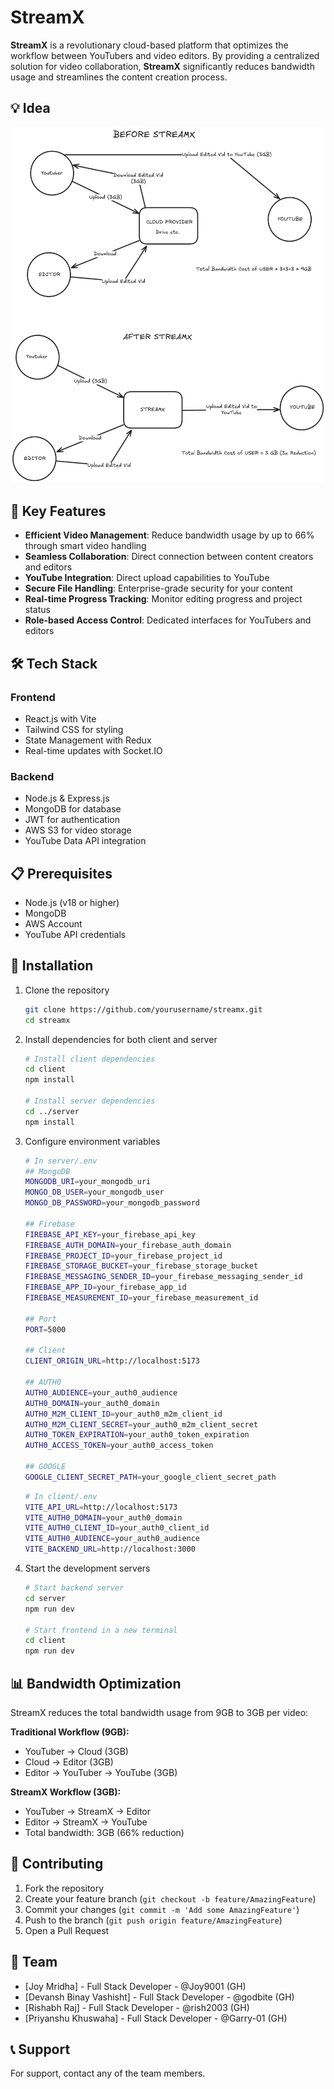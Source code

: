 # StreamX

**StreamX** is a revolutionary cloud-based platform that optimizes the workflow between YouTubers and video editors. By providing a centralized solution for video collaboration, **StreamX** significantly reduces bandwidth usage and streamlines the content creation process.

## 💡 Idea

![StreamX Idea](Idea.png)

## 🚀 Key Features

- **Efficient Video Management**: Reduce bandwidth usage by up to 66% through smart video handling
- **Seamless Collaboration**: Direct connection between content creators and editors
- **YouTube Integration**: Direct upload capabilities to YouTube
- **Secure File Handling**: Enterprise-grade security for your content
- **Real-time Progress Tracking**: Monitor editing progress and project status
- **Role-based Access Control**: Dedicated interfaces for YouTubers and editors

## 🛠️ Tech Stack

### Frontend

- React.js with Vite
- Tailwind CSS for styling
- State Management with Redux
- Real-time updates with Socket.IO

### Backend

- Node.js & Express.js
- MongoDB for database
- JWT for authentication
- AWS S3 for video storage
- YouTube Data API integration

## 📋 Prerequisites

- Node.js (v18 or higher)
- MongoDB
- AWS Account
- YouTube API credentials

## 🔧 Installation

1. Clone the repository

    ```bash
    git clone https://github.com/yourusername/streamx.git
    cd streamx
    ```

2. Install dependencies for both client and server

    ```bash
    # Install client dependencies
    cd client
    npm install

    # Install server dependencies
    cd ../server
    npm install
    ```

3. Configure environment variables

    ```bash
    # In server/.env
    ## MongoDB
    MONGODB_URI=your_mongodb_uri
    MONGO_DB_USER=your_mongodb_user
    MONGO_DB_PASSWORD=your_mongodb_password

    ## Firebase
    FIREBASE_API_KEY=your_firebase_api_key
    FIREBASE_AUTH_DOMAIN=your_firebase_auth_domain
    FIREBASE_PROJECT_ID=your_firebase_project_id
    FIREBASE_STORAGE_BUCKET=your_firebase_storage_bucket
    FIREBASE_MESSAGING_SENDER_ID=your_firebase_messaging_sender_id
    FIREBASE_APP_ID=your_firebase_app_id
    FIREBASE_MEASUREMENT_ID=your_firebase_measurement_id

    ## Port
    PORT=5000

    ## Client
    CLIENT_ORIGIN_URL=http://localhost:5173

    ## AUTH0
    AUTH0_AUDIENCE=your_auth0_audience
    AUTH0_DOMAIN=your_auth0_domain
    AUTH0_M2M_CLIENT_ID=your_auth0_m2m_client_id
    AUTH0_M2M_CLIENT_SECRET=your_auth0_m2m_client_secret
    AUTH0_TOKEN_EXPIRATION=your_auth0_token_expiration
    AUTH0_ACCESS_TOKEN=your_auth0_access_token

    ## GOOGLE
    GOOGLE_CLIENT_SECRET_PATH=your_google_client_secret_path
    ```

    ```bash
    # In client/.env
    VITE_API_URL=http://localhost:5173
    VITE_AUTH0_DOMAIN=your_auth0_domain
    VITE_AUTH0_CLIENT_ID=your_auth0_client_id
    VITE_AUTH0_AUDIENCE=your_auth0_audience
    VITE_BACKEND_URL=http://localhost:3000
    ```

4. Start the development servers

    ```bash
    # Start backend server
    cd server
    npm run dev

    # Start frontend in a new terminal
    cd client
    npm run dev
    ```

## 📊 Bandwidth Optimization

StreamX reduces the total bandwidth usage from 9GB to 3GB per video:

**Traditional Workflow (9GB):**

- YouTuber → Cloud (3GB)
- Cloud → Editor (3GB)
- Editor → YouTuber → YouTube (3GB)

**StreamX Workflow (3GB):**

- YouTuber → StreamX → Editor
- Editor → StreamX → YouTube
- Total bandwidth: 3GB (66% reduction)

## 🤝 Contributing

1. Fork the repository
2. Create your feature branch (`git checkout -b feature/AmazingFeature`)
3. Commit your changes (`git commit -m 'Add some AmazingFeature'`)
4. Push to the branch (`git push origin feature/AmazingFeature`)
5. Open a Pull Request

## 👥 Team

- [Joy Mridha] - Full Stack Developer - @Joy9001 (GH)
- [Devansh Binay Vashisht] - Full Stack Developer - @godbite (GH)
- [Rishabh Raj] - Full Stack Developer - @rish2003 (GH)
- [Priyanshu Khuswaha] - Full Stack Developer - @Garry-01 (GH)

## 📞 Support

For support, contact any of the team members.
